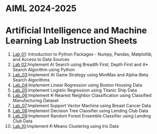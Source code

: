 # AIML 2024-2025
# Artificial Intelligence and Machine Learning Lab Instruction Sheets
1. [Lab 01](https://github.com/Shanumukareddy/AIML-2025/blob/main/lab1.ipynb): Introduction to Python Packages - Numpy, Pandas, Matplotlib, and Access to Data Sources
2. [Lab 02](https://github.com/Shanumukareddy/AIML-2025/blob/main/Lab%202.ipynb):Implement AI Search using Breadth First, Depth First and A* Search Algorithm using Python
3. [Lab_03](https://github.com/Shanumukareddy/AIML-2025/blob/main/Lab%203.ipynb):Implement AI Game Strategy using MiniMax and Alpha-Beta Search Algorithms
4. [Lab_04](https://github.com/Shanumukareddy/AIML-2025/blob/main/Lab%204.ipynb):Implement Linear Regression using Boston Housing Data
5. [Lab_05](https://github.com/Shanumukareddy/AIML-2025/blob/main/Lab%205.ipynb):Implement Logistic Regression using Titanic Ship Data
6. [Lab_06](https://github.com/Shanumukareddy/AIML-2025/blob/main/Lab%206.ipynb):Implement K-Nearest Neighbor Classification using Classified Manufacturing Dataset
7. [Lab_07](https://github.com/Shanumukareddy/AIML-2025/blob/main/Lab%207.ipynb):Implement Support Vector Machine using Breast Cancer Data
8. [Lab_08]():Implement Decision Tree Classifier using Lending Club Data
9. [Lab_09]():Implement Random Forest Ensemble Classifier using Lending Club Data
10. [Lab_10]():Implement K-Means Clustering using Iris Data
